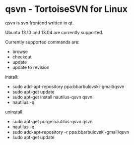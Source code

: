 qsvn - TortoiseSVN for Linux
====

qsvn is svn frontend written in qt.

Ubuntu 13.10 and 13.04 are currently supported.

Currently supported commands are:
* browse
* checkout
* update
* update to revision

install:
* sudo add-apt-repository ppa:bbarbulovski-gmail/qsvn
* sudo apt-get update
* sudo apt-get install nautilus-qsvn qsvn
* nautilus -q

uninstall
* sudo apt-get purge nautilus-qsvn qsvn
* nautilus -q
* sudo add-apt-repository -r ppa:bbarbulovski-gmail/qsvn
* sudo apt-get update

